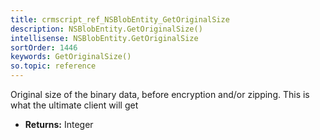 ```yaml
---
title: crmscript_ref_NSBlobEntity_GetOriginalSize
description: NSBlobEntity.GetOriginalSize()
intellisense: NSBlobEntity.GetOriginalSize
sortOrder: 1446
keywords: GetOriginalSize()
so.topic: reference
---
```



Original size of the binary data, before encryption and/or zipping. This is what the ultimate client will get



* **Returns:** Integer


